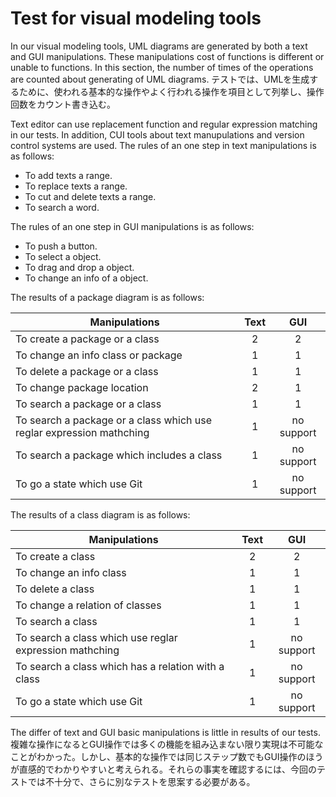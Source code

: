 # Test for visual modeling tools
In our visual modeling tools, UML diagrams are generated by both a text and GUI manipulations. These manipulations cost of functions is different or unable to functions. In this section, the number of times of the operations are counted about generating of UML diagrams. テストでは、UMLを生成するために、使われる基本的な操作やよく行われる操作を項目として列挙し、操作回数をカウント書き込む。

Text editor can use replacement function and  regular expression matching in our tests. In addition, CUI tools about text manupulations and version control  systems are used. The rules of an one step in text manipulations is as follows:

- To add texts a range.
- To replace texts a range.
- To cut and delete texts a range.
- To search a word.

The rules of an one step in GUI manipulations is as follows:

- To push a button.
- To select a object.
- To drag and drop a object.
- To change an info of a object.

The results of a package diagram is as follows:

| Manipulations | Text | GUI |
|-----|:-------:|:---:|
| To create a package or a class |2|2|
| To change an info class or package |1|1|
| To delete a package or a class |1|1|
| To change package location |2|1|
| To search a package or a class |1|1|
| To search a package or a class which use reglar expression mathching |1| no support |
| To search a package which includes a class |1| no support |
| To go a state which use Git |1| no support |

The results of a class diagram is as follows:

| Manipulations | Text | GUI |
|-----|:-------:|:----:|
| To create a class |2|2|
| To change an info class |1|1|
| To delete a class |1|1|
| To change a relation of classes |1|1|
| To search a class |1|1|
| To search a class which use reglar expression mathching |1| no support |
| To search a class which has a relation with a class |1| no support |
| To go a state which use Git |1| no support |

The differ of text and GUI basic manipulations is little in results of our tests. 複雑な操作になるとGUI操作では多くの機能を組み込まない限り実現は不可能なことがわかった。しかし、基本的な操作では同じステップ数でもGUI操作のほうが直感的でわかりやすいと考えられる。それらの事実を確認するには、今回のテストでは不十分で、さらに別なテストを思案する必要がある。


